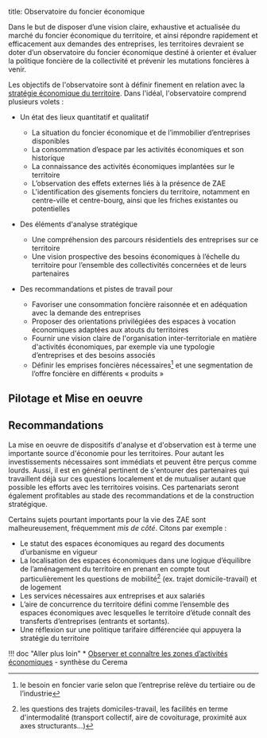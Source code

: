 title: Observatoire du foncier économique

Dans le but de disposer d’une vision claire, exhaustive et actualisée du marché du foncier économique du territoire, et ainsi répondre rapidement et efficacement aux demandes des entreprises, les territoires devraient se doter d’un observatoire du foncier économique destiné à orienter et évaluer la politique foncière de la collectivité et prévenir les mutations foncières à venir.

Les objectifs de l'observatoire sont à définir finement en relation avec la [stratégie économique du territoire][strategie_eco_territoriale]. Dans l'idéal, l'observatoire comprend plusieurs volets :

* Un état des lieux quantitatif et qualitatif
    * La situation du foncier économique et de l’immobilier d’entreprises disponibles
    * La consommation d’espace par les activités économiques et son historique
    * La connaissance des activités économiques implantées sur le territoire
    * L’observation des effets externes liés à la présence de ZAE
    * L'identification des gisements fonciers du territoire, notamment en centre-ville et centre-bourg, ainsi que les friches existantes ou potentielles

* Des éléments d'analyse stratégique
    * Une compréhension des parcours résidentiels des entreprises sur ce territoire
    * Une vision prospective des besoins économiques à l’échelle du territoire pour l’ensemble des collectivités concernées et de leurs partenaires

* Des recommandations et pistes de travail pour
    * Favoriser une consommation foncière raisonnée et en adéquation avec la demande des entreprises
    * Proposer des orientations privilégiées des espaces à vocation économiques adaptées aux atouts du territoires  
    * Fournir une vision claire de l'organisation inter-territoriale en matière d'activités économiques, par exemple via une typologie d’entreprises et des besoins associés
    * Définir les emprises foncières nécessaires[^1] et une segmentation de l’offre foncière en différents « produits »

## Pilotage et Mise en oeuvre

## Recommandations
La mise en oeuvre de dispositifs d'analyse et d'observation est à terme une importante source d'économie pour les territoires. Pour autant les investissements nécessaires sont immédiats et peuvent être perçus comme lourds. Aussi, il est en général pertinent de s'entourer des partenaires qui travaillent déjà sur ces questions localement et de mutualiser autant que possible les efforts avec les territoires voisins. Ces partenariats seront également profitables au stade des recommandations et de la construction stratégique.

Certains sujets pourtant importants pour la vie des ZAE sont malheureusement, fréquemment _mis de côté_. Citons par exemple :

* Le statut des espaces économiques au regard des documents d’urbanisme en vigueur
* La localisation des espaces économiques dans une logique d’équilibre de l’aménagement du territoire en prenant en compte tout particulièrement les questions de mobilité[^2] (ex. trajet domicile-travail) et de logement
* Les services nécessaires aux entreprises et aux salariés
* L’aire de concurrence du territoire défini comme l’ensemble des espaces économiques avec lesquelles le territoire d’étude connaît des transferts d’entreprises (entrants et sortants).
* Une réflexion sur une politique tarifaire différenciée qui appuyera la stratégie du territoire

[^1]: le besoin en foncier varie selon que l’entreprise relève du tertiaire ou de l’industrie
[^2]: les questions des trajets domiciles-travail, les facilités en terme d'intermodalité (transport collectif, aire de covoiturage, proximité aux axes structurants…)

!!! doc "Aller plus loin"
    * [Observer et connaître les zones d’activités économiques](../../references/syntheses/observer_connaitre_ZAE-cerema.md) - synthèse du Cerema


[strategie_eco_territoriale]: ../strategie_territoriale/index.md
